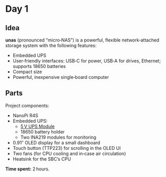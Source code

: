 # Day 1

## Idea

**unas** (pronounced “micro‑NAS”) is a powerful, flexible network‑attached storage system with the following features:

* Embedded UPS
* User‑friendly interfaces: USB‑C for power, USB‑A for drives, Ethernet; supports 18650 batteries
* Compact size
* Powerful, inexpensive single‑board computer

## Parts

Project components:

* NanoPi R4S
* Embedded UPS:
  * [5 V UPS Module](https://aliexpress.ru/item/1005005195434497.html)
  * 18650 battery holder
  * Two INA219 modules for monitoring
* 0.91″ OLED display for a small dashboard
* Touch button (TTP223) for scrolling in the OLED UI
* Two fans (for CPU cooling and in‑case air circulation)
* Heatsink for the SBC’s CPU

**Time spent:** 2 hours.
